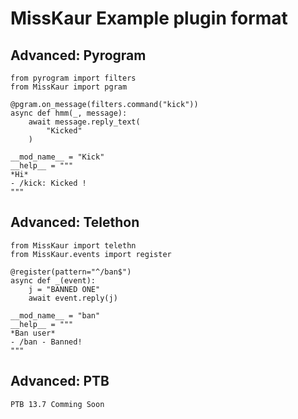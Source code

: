 # MissKaur Example plugin format

## Advanced: Pyrogram
```python3
from pyrogram import filters
from MissKaur import pgram

@pgram.on_message(filters.command("kick"))
async def hmm(_, message):
    await message.reply_text(
        "Kicked"
    )
    
__mod_name__ = "Kick"
__help__ = """
*Hi*
- /kick: Kicked !
"""
```

## Advanced: Telethon
```python3
from MissKaur import telethn
from MissKaur.events import register

@register(pattern="^/ban$")
async def _(event):
    j = "BANNED ONE"
    await event.reply(j)
    
__mod_name__ = "ban"
__help__ = """
*Ban user*
- /ban - Banned!
"""
```

## Advanced: PTB
```
PTB 13.7 Comming Soon
```

